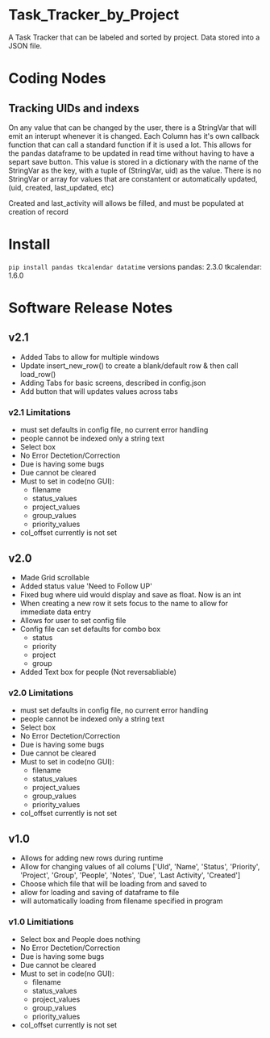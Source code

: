 # Task_Tracker_by_Project
A Task Tracker that can be labeled and sorted by project. Data stored into a JSON file.





# Coding Nodes
## Tracking UIDs and indexs
On any value that can be changed by the user, there is a StringVar that will emit an interupt whenever it is changed. Each Column has it's own callback function that can call a standard function if it is used a lot. This allows for the pandas dataframe to be updated in read time without having to have a separt save button. This value is stored in a dictionary with the name of the StringVar as the key, with a tuple of (StringVar, uid) as the value.
There is no StringVar or array for values that are constantent or automatically updated, (uid, created, last_updated, etc)





Created and last_activity will allows be filled, and must be populated at creation of record


# Install
`pip install pandas tkcalendar datatime`
versions
pandas: 2.3.0
tkcalendar: 1.6.0



# Software Release Notes

## v2.1
- Added Tabs to allow for multiple windows
- Update insert_new_row() to create a blank/default row & then call load_row() 
- Adding Tabs for basic screens, described in config.json
- Add button that will updates values across tabs

### v2.1 Limitations
- must set defaults in config file, no current error handling
- people cannot be indexed only a string text
- Select box
- No Error Dectetion/Correction
- Due is having some bugs
- Due cannot be cleared
- Must to set in code(no GUI):
    - filename
    - status_values
    - project_values
    - group_values
    - priority_values
- col_offset currently is not set


## v2.0
- Made Grid scrollable
- Added status value 'Need to Follow UP'
- Fixed bug where uid would display and save as float. Now is an int
- When creating a new row it sets focus to the name to allow for immediate data entry
- Allows for user to set config file 
- Config file can set defaults for combo box
    - status
    - priority
    - project
    - group
- Added Text box for people (Not reversabliable)

### v2.0 Limitations
- must set defaults in config file, no current error handling
- people cannot be indexed only a string text
- Select box
- No Error Dectetion/Correction
- Due is having some bugs
- Due cannot be cleared
- Must to set in code(no GUI):
    - filename
    - status_values
    - project_values
    - group_values
    - priority_values
- col_offset currently is not set

## v1.0
- Allows for adding new rows during runtime
- Allow for changing values of all colums ['UId', 'Name', 'Status', 'Priority', 'Project', 'Group', 'People', 'Notes', 'Due', 'Last Activity', 'Created']
- Choose which file that will be loading from and saved to 
- allow for loading and saving of dataframe to file
- will automatically loading from filename specified in program 


### v1.0 Limitiations
- Select box and People does nothing
- No Error Dectetion/Correction
- Due is having some bugs
- Due cannot be cleared
- Must to set in code(no GUI):
    - filename
    - status_values
    - project_values
    - group_values
    - priority_values
- col_offset currently is not set
